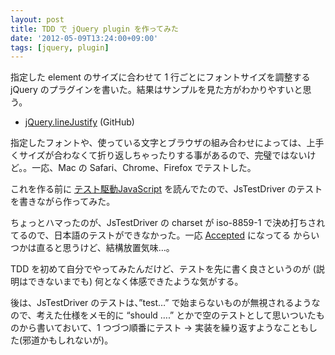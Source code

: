```yaml
---
layout: post
title: TDD で jQuery plugin を作ってみた
date: '2012-05-09T13:24:00+09:00'
tags: [jquery, plugin]
---
```


指定した element のサイズに合わせて 1 行ごとにフォントサイズを調整する jQuery のプラグインを書いた。結果はサンプルを見た方がわかりやすいと思う。

- [jQuery.lineJustify](https://github.com/altflow/jQuery.lineJustify) (GitHub)

指定したフォントや、使っている文字とブラウザの組み合わせによっては、上手くサイズが合わなくて折り返しちゃったりする事があるので、完璧ではないけど。。一応、Mac の Safari、Chrome、Firefox でテストした。

これを作る前に
[テスト駆動JavaScript](http://www.amazon.co.jp/gp/product/4048707868/ref=as_li_ss_tl?ie=UTF8&tag=ss0f-22&linkCode=as2&camp=247&creative=7399&creativeASIN=4048707868)
を読んでたので、JsTestDriver のテストを書きながら作ってみた。

ちょっとハマったのが、JsTestDriver の charset が iso-8859-1 で決め打ちされてるので、日本語のテストができなかった。一応 [Accepted](http://code.google.com/p/js-test-driver/issues/detail?id=85) になってる からいつかは直ると思うけど、結構放置気味…。

TDD を初めて自分でやってみたんだけど、テストを先に書く良さというのが (説明はできないまでも) 何となく体感できたような気がする。

後は、JsTestDriver のテストは、”test…” で始まらないものが無視されるようなので、考えた仕様をメモ的に “should ….” とかで空のテストとして思いついたものから書いておいて、1 つづつ順番にテスト → 実装を繰り返すようなこともした(邪道かもしれないが)。

